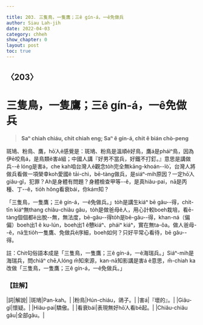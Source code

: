```yaml
---

title: 203. 三隻鳥，一隻鷹；三ê gín-á，一ê免做兵
author: Siau Lah-jih
date: 2022-04-03
category: chheh
show_chapter: 0
layout: post
toc: true
---
```

  
## 〈203〉
# 三隻鳥，一隻鷹；三ê gín-á，一ê免做兵
>**Saⁿ chiah chiáu, chi̍t chiah eng; Saⁿ ê gín-á, chi̍t ê bián chò-peng**

斑鳩、粉鳥、鷹，hō͘人ê感覺是：斑鳩、粉鳥是溫順ê好鳥，鷹á是pháiⁿ鳥，因為伊ē咬鳥á，是鳥類ê害á組；中國人講『好男不當兵，好鐵不打釘。』意思是講做兵--ê lóng是害á，che kah咱台灣人ê觀念to̍h完全無kāng-khoán--lò͘，台灣人將做兵看做一項榮幸koh愛國ê tāi-chì，bē-tàng做兵，是siáⁿ-mih原因？一定hō͘人giâu-gî，犯罪？Ah是身體有問題？身體檢查甲等--ê，是真hiâu-pai，nā是丙種、丁--ê，tio̍h hông看衰bái，你kám知？

「三隻鳥，一隻鷹；三ê gín-á，一ê免做兵。」to̍h是講生kiáⁿ bē gâu--得，chi̍t-tīn kiáⁿ無thang chiâu-chiâu gâu，to̍h是做爸母ê人，用心計較boeh栽培，看ē-tàng個個都ē出脫--無，無法度，bē-gâu--得to̍h是bē-gâu--得，khan-ná（偏偏）boeh出1 ê ku-lún，boeh出1 ê戇kiáⁿ、pháiⁿ kiáⁿ，實在無ta-ôa。做人爸母--ê，nā生tio̍h一隻鷹、免做兵ê序細，boeh如何？只好平常心看待，bē gâu--得。

註：Chit句俗語本成是「三隻鳥，一隻鷹；三ê gín-á，一ê海瑞兵。」Siáⁿ-mih是海瑞兵，問chiâⁿ chē人lóng m̄知來源，kan-nā知影講是害á ê意思，m̄-chiah ka改做「三隻鳥，一隻鷹；三ê gín-á，一ê免做兵。」


### 【註解】

|詞|解說|
|斑鳩|Pan-kah。|
|粉鳥|Hún-chiáu，鴿子。|
|害á|『壞的』。|
|Giâu-gî|懷疑。|
|Hiâu-pai|驕傲。|
|看衰bái|表現無好hō͘人看bē起。|
|Chiâu-chiâu gâu|全部gâu。|

